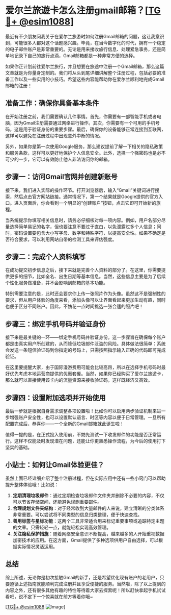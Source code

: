 # 爱尔兰旅遊卡怎么注册gmail邮箱？[[TG💪+ @esim1088](https://t.me/s/esim1088)]

最近有不少朋友问我关于在爱尔兰旅游时如何注册Gmail邮箱的问题，这让我意识到，可能很多人都对这个话题感兴趣。毕竟，在当今数字化的时代，拥有一个稳定的电子邮件账户是非常重要的。无论是用来接收旅行信息、处理紧急事务，还是简单地记录下自己的旅行点滴，Gmail邮箱都是一种非常方便的选择。

如果你正计划前往爱尔兰旅行，并且想要在旅途中注册一个Gmail邮箱，那么这篇文章就是为你量身定制的。我们将从头到尾详细讲解整个注册过程，包括必要的准备工作以及一些实用的小技巧。希望这些内容能帮助你在爱尔兰顺利地完成Gmail邮箱的注册！

## 准备工作：确保你具备基本条件

在开始注册之前，我们需要确认几件事情。首先，你需要有一部智能手机或者电脑，因为Gmail注册需要通过网络进行操作。其次，你需要有一个可用的手机号码，这是用于验证身份的重要步骤。最后，确保你的设备能够正常连接到互联网，这样可以避免在注册过程中出现意外中断的情况。

另外，如果你是第一次使用Google服务，那么建议提前了解一下相关的隐私政策和服务条款，这样可以更好地保护个人信息安全。此外，选择一个强密码也是必不可少的一步，它可以有效防止他人非法访问你的邮箱。

## 步骤一：访问Gmail官网并创建新账号

接下来，我们进入实际的操作环节。打开浏览器后，输入“Gmail”关键词进行搜索，然后点击官方网站链接。通常情况下，第一个结果就是Google提供的官方入口。进入页面后，你会看到一个明显的“创建账户”按钮，点击它即可开始新的旅程。

当系统提示你填写相关信息时，请务必仔细核对每一项内容。例如，用户名部分尽量选择简单易记的名字，但也要注意不要过于直白，以免泄露过多个人信息；同时，密码设置要包含大小写字母、数字和特殊字符，以提高安全性。如果不确定是否符合要求，可以利用网站自带的检测工具来评估强度。

## 步骤二：完成个人资料填写

在成功提交初步信息之后，接下来就是完善个人资料的部分了。在这里，你需要提供更多的细节，比如全名、出生日期等基本信息。当然，这些信息主要是为了后续个性化服务做准备，并不会影响到邮箱的基本功能。

特别需要注意的是，此时还会要求你上传一张照片作为头像。虽然这不是强制性的要求，但从用户体验的角度来看，添加头像可以让界面看起来更加生动有趣，同时也便于区分不同账户。因此，不妨花一点时间挑选一张合适的照片吧！

## 步骤三：绑定手机号码并验证身份

接下来是最关键的一环——绑定手机号码并验证身份。这一步骤旨在确保每个账户都是由真实用户所创建的，从而降低垃圾邮件泛滥的风险。具体做法很简单：系统会发送一条短信验证码到你指定的号码上，只需按照指示输入正确的代码即可完成验证。

在这里要提醒大家，由于国际漫游费用可能会比较高昂，所以在选择手机号码时最好优先考虑本地运营商提供的优惠套餐。当然，如果你已经购买了爱尔兰旅遊卡，那么就可以直接使用该卡内的流量资源来接收验证码，这样既经济又高效。

## 步骤四：设置附加选项并开始使用

最后一步就是根据自身需求调整各项设置啦！比如你可以启用两步验证机制来进一步增强账户安全性，也可以设置默认语言、时区等内容以便于日常管理。一旦所有配置完成后，恭喜你——一个全新的Gmail邮箱就此诞生啦！

值得一提的是，在正式投入使用前，不妨先测试一下收发邮件的功能是否正常运行。这样不仅能及时发现潜在问题，还能让你更熟悉操作流程，为今后的使用打下坚实的基础。

## 小贴士：如何让Gmail体验更佳？

虽然上面已经详细介绍了整个注册过程，但在实际应用中还有一些小窍门可以帮助提升整体体验哦！比如说：

1. **定期清理垃圾邮件**：通过定期检查垃圾邮件文件夹并删除不必要的内容，不仅可以节省存储空间，还能避免误删重要邮件。
2. **合理规划文件夹结构**：对于经常收到大量邮件的人来说，建立清晰的分类体系非常重要。可以尝试将不同类型的信息归类整理，便于快速查找。
3. **善用标签与星标功能**：这两个工具非常适合用来标记重要事项或追踪特定主题的文章。只需轻轻一点，就能轻松实现高效管理。
4. **关注隐私保护措施**：随着网络安全意识不断提高，越来越多的人开始重视数据加密技术的应用。在这方面，Gmail提供了多种选项供用户自由选择，可以根据实际情况灵活运用。

## 总结

综上所述，无论你是初次接触Gmail的新手，还是希望优化现有账户的老用户，只要遵循上述指南就能顺利完成注册并且享受便捷的服务。当然啦，除了以上提到的内容之外，还有很多其他有趣的特性等待着大家去探索呢！所以赶快拿起手机试试看吧，说不定下一个惊喜就在前方等着你哦~

[[TG💪+ @esim1088](https://t.me/s/esim1088) ![Image](https://i.postimg.cc/4NQfJmqS/Snipaste-2025-05-13-00-14-12.png)]